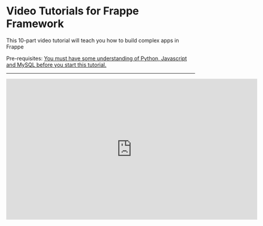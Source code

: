 # Video Tutorials for Frappe Framework

This 10-part video tutorial will teach you how to build complex apps in Frappe

Pre-requisites: <a href="{{ docs_base_url }}/user/en/tutorial/before.html" target="_blank">You must have some understanding of Python, Javascript and MySQL before you start this tutorial.</a>

---

<iframe width="670" height="376" src="https://www.youtube.com/embed/videoseries?list=PL3lFfCEoMxvzHtsZHFJ4T3n5yMM3nGJ1W" frameborder="0" allowfullscreen></iframe>